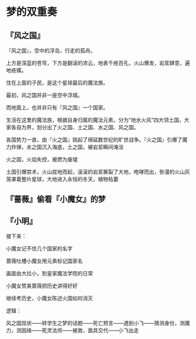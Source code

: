 # 梦的双重奏

## 『风之国』

『风之国』，空中的浮岛，行走的孤舟。

上方是深蓝的苍穹，下方是翻滚的浓云，地表千疮百孔，火山爆发，岩浆肆意，遍地疮痍。

住在上面的子民，是这个星球最后的魔法族。

最初，风之国并非一座空中浮城。

而地面上，也并非只有『风之国』一个国家。

生活在这里的魔法族，根据自身归属的魔法元素，分为“地水火风”四大领土国，大家各自为界，划分出了火之国、土之国、水之国、风之国。

各国势力一直，由『火之国』挑起了绵延数世纪的旷世战争。『火之国』引爆了魔力炸弹，水之国沉入海底，土之国，被岩浆瞬间淹没

火之国，火焰失控，被燃为废墟

土国引爆禁术，火山拔地而起，滚滚的岩浆撕裂了大地，咆哮而出，弥漫的火山灰笼罩着整片星球，大地进入永恒的冬天，植物枯萎



## 『蔷薇』偷看『小魔女』的梦



## 『小明』

接下来：

小魔女记不住几个国家的名字

蔷薇吐槽小魔女用元素标记国家名

画面由大拉小，到皇家魔法学院的日常

小魔女赞美蔷薇把历史讲得好好

继续考历史，小魔女陈述火国如何消灭



逻辑：

风之国现状——转学生之梦的话题——死亡预言——遇到小飞——猜测身份，测魔力，测因缘——死灵法师——被救，面具交代——小飞出走






